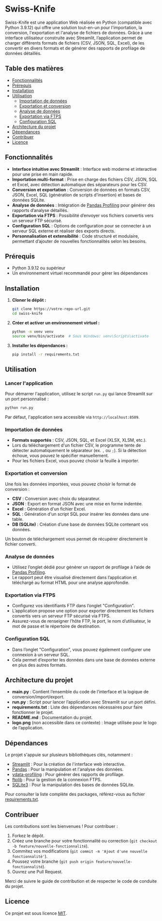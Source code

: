 # Swiss-Knife

Swiss-Knife est une application Web réalisée en Python (compatible avec Python 3.9.12) qui offre une solution tout-en-un pour l'importation, la conversion, l'exportation et l'analyse de fichiers de données. Grâce à une interface utilisateur construite avec Streamlit, l’application permet de charger différents formats de fichiers (CSV, JSON, SQL, Excel), de les convertir en divers formats et de générer des rapports de profilage de données détaillés.

## Table des matières

- [Fonctionnalités](#fonctionnalités)
- [Prérequis](#prérequis)
- [Installation](#installation)
- [Utilisation](#utilisation)
  - [Importation de données](#importation-de-données)
  - [Exportation et conversion](#exportation-et-conversion)
  - [Analyse de données](#analyse-de-données)
  - [Exportation via FTPS](#exportation-via-ftps)
  - [Configuration SQL](#configuration-sql)
- [Architecture du projet](#architecture-du-projet)
- [Dépendances](#dépendances)
- [Contribuer](#contribuer)
- [Licence](#licence)

## Fonctionnalités

- **Interface intuitive avec Streamlit** : Interface web moderne et interactive pour une prise en main rapide.
- **Importation multi-format** : Prise en charge des fichiers CSV, JSON, SQL et Excel, avec détection automatique des séparateurs pour les CSV.
- **Conversion et exportation** : Conversion de données en formats CSV, JSON, Excel, SQL (génération de scripts d'insertion) et bases de données SQLite.
- **Analyse de données** : Intégration de [Pandas Profiling](https://pandas-profiling.ydata.ai/) pour générer des rapports d’analyse détaillés.
- **Exportation via FTPS** : Possibilité d’envoyer vos fichiers convertis vers un serveur FTP sécurisé.
- **Configuration SQL** : Options de configuration pour se connecter à un serveur SQL externe et réaliser des exports directs.
- **Personnalisation et extensibilité** : Code structuré et modulaire, permettant d’ajouter de nouvelles fonctionnalités selon les besoins.

## Prérequis

- Python 3.9.12 ou supérieur
- Un environnement virtuel recommandé pour gérer les dépendances

## Installation

1. **Cloner le dépôt :**

   ```bash
   git clone https://votre-repo-url.git
   cd swiss-knife
   ```

2. **Créer et activer un environnement virtuel :**

   ```bash
   python -m venv venv
   source venv/bin/activate  # Sous Windows: venv\Scripts\activate
   ```

3. **Installer les dépendances :**

   ```bash
   pip install -r requirements.txt
   ```

## Utilisation

### Lancer l'application

Pour démarrer l'application, utilisez le script `run.py` qui lance Streamlit sur un port personnalisé :

```bash
python run.py
```

Par défaut, l'application sera accessible via `http://localhost:8509`.

### Importation de données

- **Formats supportés** : CSV, JSON, SQL, et Excel (XLSX, XLSM, etc.).
- Lors du téléchargement d'un fichier CSV, le programme tente de détecter automatiquement le séparateur (ex. `,` ou `;`). Si la détection échoue, vous pouvez le spécifier manuellement.
- Pour les fichiers Excel, vous pouvez choisir la feuille à importer.

### Exportation et conversion

Une fois les données importées, vous pouvez choisir le format de conversion :

- **CSV** : Conversion avec choix du séparateur.
- **JSON** : Export en format JSON avec une mise en forme indentée.
- **Excel** : Génération d'un fichier Excel.
- **SQL** : Génération d'un script SQL pour insérer les données dans une table.
- **DB (SQLite)** : Création d’une base de données SQLite contenant vos données.

Un bouton de téléchargement vous permet de récupérer directement le fichier converti.

### Analyse de données

- Utilisez l’onglet dédié pour générer un rapport de profilage à l’aide de [Pandas Profiling](https://pandas-profiling.ydata.ai/).
- Le rapport peut être visualisé directement dans l’application et téléchargé au format HTML pour une analyse approfondie.

### Exportation via FTPS

- Configurez vos identifiants FTP dans l’onglet "Configuration".
- L’application propose une option pour exporter directement les fichiers convertis vers un serveur FTP sécurisé via FTPS.
- Assurez-vous de renseigner l’hôte FTP, le port, le nom d’utilisateur, le mot de passe et le répertoire de destination.

### Configuration SQL

- Dans l’onglet "Configuration", vous pouvez également configurer une connexion à un serveur SQL.
- Cela permet d’exporter les données dans une base de données externe en plus des autres formats.

## Architecture du projet

- **main.py** : Contient l’ensemble du code de l’interface et la logique de conversion/import/export.
- **run.py** : Script pour lancer l’application avec Streamlit sur un port défini.
- **requirements.txt** : Liste des dépendances nécessaires pour faire fonctionner le projet.
- **README.md** : Documentation du projet.
- **logo.png** (non accessible dans ce contexte) : Image utilisée pour le logo de l’application.

## Dépendances

Le projet s'appuie sur plusieurs bibliothèques clés, notamment :

- [Streamlit](https://streamlit.io/) : Pour la création de l'interface web interactive.
- [Pandas](https://pandas.pydata.org/) : Pour la manipulation et l'analyse des données.
- [ydata-profiling](https://pandas-profiling.ydata.ai/) : Pour générer des rapports de profilage.
- [ftplib](https://docs.python.org/3/library/ftplib.html) : Pour la gestion de la connexion FTPS.
- [SQLite3](https://docs.python.org/3/library/sqlite3.html) : Pour la manipulation des bases de données SQLite.

Pour consulter la liste complète des packages, référez-vous au fichier [requirements.txt](requirements.txt).

## Contribuer

Les contributions sont les bienvenues ! Pour contribuer :

1. Forkez le dépôt.
2. Créez une branche pour votre fonctionnalité ou correction (`git checkout -b feature/nouvelle-fonctionnalité`).
3. Commitez vos modifications (`git commit -m 'Ajout d'une nouvelle fonctionnalité'`).
4. Poussez votre branche (`git push origin feature/nouvelle-fonctionnalité`).
5. Ouvrez une Pull Request.

Merci de suivre le guide de contribution et de respecter le code de conduite du projet.

## Licence

Ce projet est sous licence [MIT](LICENSE).
